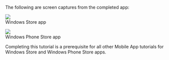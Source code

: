 
The following are screen captures from the completed app:

![](./media/app-service-mobile-windows-universal-get-started/mobile-quickstart-completed.png)
<br/>Windows Store app

![](./media/app-service-mobile-windows-universal-get-started/mobile-quickstart-completed-wp8.png)
<br/>Windows Phone Store app

Completing this tutorial is a prerequisite for all other Mobile App tutorials for Windows Store and Windows Phone Store apps. 


<!--HONumber=Apr16_HO1-->


